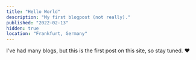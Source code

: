 ```yaml
---
title: "Hello World"
description: "My first blogpost (not really)."
published: "2022-02-13"
hidden: true
location: "Frankfurt, Germany"
---
```


I've had many blogs, but this is the first post on this site, so stay tuned. ❤️
